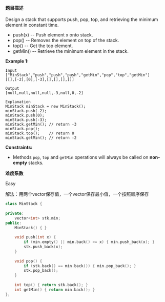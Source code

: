#### **题目描述**
Design a stack that supports push, pop, top, and retrieving the minimum element in constant time.

- push(x) -- Push element x onto stack.
- pop() -- Removes the element on top of the stack.
- top() -- Get the top element.
- getMin() -- Retrieve the minimum element in the stack.

 

**Example 1:**

```
Input
["MinStack","push","push","push","getMin","pop","top","getMin"]
[[],[-2],[0],[-3],[],[],[],[]]

Output
[null,null,null,null,-3,null,0,-2]

Explanation
MinStack minStack = new MinStack();
minStack.push(-2);
minStack.push(0);
minStack.push(-3);
minStack.getMin(); // return -3
minStack.pop();
minStack.top();    // return 0
minStack.getMin(); // return -2
```

 

**Constraints:**

- Methods `pop`, `top` and `getMin` operations will always be called on **non-empty** stacks.

**难度系数**  

Easy

解法：用两个vector保存值，一个vector保存最小值，一个按照顺序保存

```c++
class MinStack {
    
private:
    vector<int> stk,min;
public:
    MinStack() { }
    
    void push(int x) {
        if (min.empty() || min.back() >= x) { min.push_back(x); }
        stk.push_back(x); 
    }
    
    void pop() {
        if (stk.back() == min.back()) { min.pop_back(); }
        stk.pop_back();
    }
    
    int top() { return stk.back(); }
    int getMin() { return min.back(); }
};
```